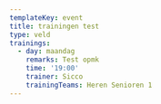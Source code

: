 ```yaml
---
templateKey: event
title: trainingen test
type: veld
trainings:
  - day: maandag
    remarks: Test opmk
    time: '19:00'
    trainer: Sicco
    trainingTeams: Heren Senioren 1
---
```


